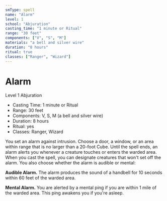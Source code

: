 ```yaml
---
smType: spell
name: "Alarm"
level: 1
school: "Abjuration"
casting_time: "1 minute or Ritual"
range: "30 feet"
components: ["V", "S", "M"]
materials: "a bell and silver wire"
duration: "8 hours"
ritual: true
classes: ["Ranger", "Wizard"]
---
```


# Alarm
Level 1 Abjuration

- Casting Time: 1 minute or Ritual
- Range: 30 feet
- Components: V, S, M (a bell and silver wire)
- Duration: 8 hours
- Ritual: yes
- Classes: Ranger, Wizard

You set an alarm against intrusion. Choose a door, a window, or an area within range that is no larger than a 20-foot Cube. Until the spell ends, an alarm alerts you whenever a creature touches or enters the warded area. When you cast the spell, you can designate creatures that won't set off the alarm. You also choose whether the alarm is audible or mental:

**Audible Alarm.** The alarm produces the sound of a handbell for 10 seconds within 60 feet of the warded area.

**Mental Alarm.** You are alerted by a mental ping if you are within 1 mile of the warded area. This ping awakens you if you're asleep.
